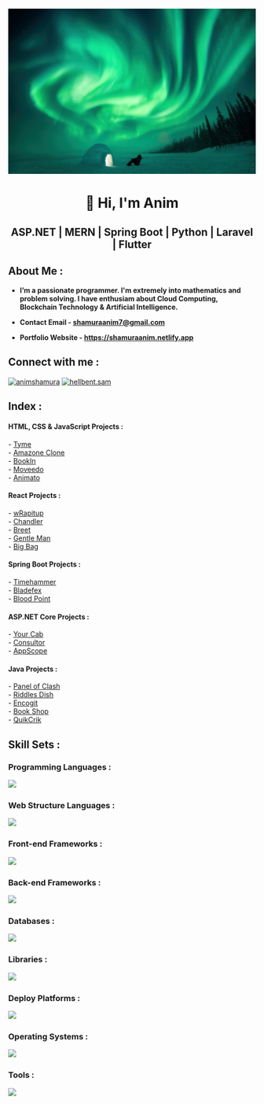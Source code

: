 ![logo](https://github.com/animshamura/animshamura/blob/main/Banner.jpg)
<h1 align="center"> 👋 Hi, I'm Anim</h1>
<h2 align="center">ASP.NET | MERN | Spring Boot | Python | Laravel | Flutter</h2>
<h2 align="left">About Me :</h2>

- **I’m a passionate programmer. I'm extremely into mathematics and problem solving. I have enthusiam about Cloud Computing, Blockchain Technology & Artificial Intelligence.**

- **Contact Email - shamuraanim7@gmail.com**
- **Portfolio Website - https://shamuraanim.netlify.app**

<h2 align="left">Connect with me :</h2>
<p align="left">
<a href="https://linkedin.com/in/animshamura" target="blank"><img align="center" src="https://raw.githubusercontent.com/rahuldkjain/github-profile-readme-generator/master/src/images/icons/Social/linked-in-alt.svg" alt="animshamura" height="30" width="40" /></a>
<a href="https://fb.com/ahmadshamura" target="blank"><img align="center" src="https://raw.githubusercontent.com/rahuldkjain/github-profile-readme-generator/master/src/images/icons/Social/facebook.svg" alt="hellbent.sam" height="30" width="40" /></a>
</p>

<h2 align="left">Index :</h2>
<h4 align="left">HTML, CSS & JavaScript Projects :</h4>
- <a href="https://github.com/animshamura/Tyme-">Tyme</a><br>
- <a href="https://github.com/animshamura/Amazone-Clone-">Amazone Clone</a><br>
- <a href="https://github.com/animshamura/BookIn">BookIn</a><br>
- <a href="https://github.com/animshamura/Moveedo">Moveedo</a><br>
- <a href="https://github.com/animshamura/Animato">Animato</a><br>

<h4 align="left">React Projects :</h4>
- <a href="https://github.com/animshamura/wRapitup-">wRapitup</a><br>
- <a href="https://github.com/animshamura/Chandler-">Chandler</a><br>
- <a href="https://github.com/animshamura/Breet">Breet</a><br>
- <a href="https://github.com/animshamura/Gentle-Man">Gentle Man</a><br>
- <a href="https://github.com/animshamura/Big-Bag">Big Bag</a><br>

<h4 align="left">Spring Boot Projects :</h4>
- <a href="https://github.com/animshamura/Timehammer">Timehammer</a><br>
- <a href="https://github.com/animshamura/Bladefex-">Bladefex</a><br>
- <a href="https://github.com/animshamura/Blood-Point">Blood Point</a><br>

<h4 align="left">ASP.NET Core Projects :</h4>
- <a href="https://github.com/animshamura/Your-Cab">Your Cab</a><br>
- <a href="https://github.com/animshamura/Consultor-">Consultor</a><br>
- <a href="https://github.com/animshamura/AppScope">AppScope</a><br>

<h4 align="left">Java Projects :</h4>
- <a href="https://github.com/animshamura/Panel-Of-Clash-">Panel of Clash</a><br>
- <a href="https://github.com/animshamura/Riddles-Dish">Riddles Dish</a><br>
- <a href="https://github.com/animshamura/Encogit">Encogit</a><br>
- <a href="https://github.com/animshamura/Book-Shop">Book Shop</a><br>
- <a href="https://github.com/animshamura/QuikCrik">QuikCrik</a><br>

<h2 align="left">Skill Sets :</h2>
<h3 align="left">Programming Languages :</h3>
<img src="https://skillicons.dev/icons?i=java,python,cpp,c,javascript,kotlin,php,typescript,cs,go,r,ruby" />
<h3 align="left">Web Structure Languages :</h3>
<img src="https://skillicons.dev/icons?i=html,css" />
<h3 align="left">Front-end Frameworks :</h3>
<img src="https://skillicons.dev/icons?i=bootstrap,angular,tailwind" />
<h3 align="left">Back-end Frameworks :</h3>
<img src="https://skillicons.dev/icons?i=spring,dotnet,laravel,qt" />
<h3 align="left">Databases :</h3>
<img src="https://skillicons.dev/icons?i=mysql,postgresql,mongodb,sqlite" />
<h3 align="left">Libraries :</h3>
<img src="https://skillicons.dev/icons?i=nodejs,react,express,next,redux,regex,jquery,pytorch" />
<h3 align="left">Deploy Platforms :</h3>
<img src="https://skillicons.dev/icons?i=heroku,netlify,firebase" />
<h3 align="left">Operating Systems :</h3>
<img src="https://skillicons.dev/icons?i=linux" />
<h3 align="left">Tools :</h3>
<img src="https://skillicons.dev/icons?i=vscode,docker,kubernetes,eclipse,androidstudio,postman,bash,figma,xd," />





